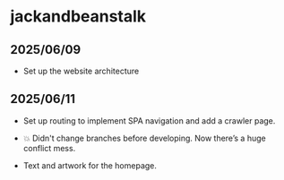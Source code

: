 # jackandbeanstalk #

## 2025/06/09 ##

- Set up the website architecture

## 2025/06/11 ##

- Set up routing to implement SPA navigation and add a crawler page.

- 💥 Didn't change branches before developing. Now there’s a huge conflict mess.

- Text and artwork for the homepage.
